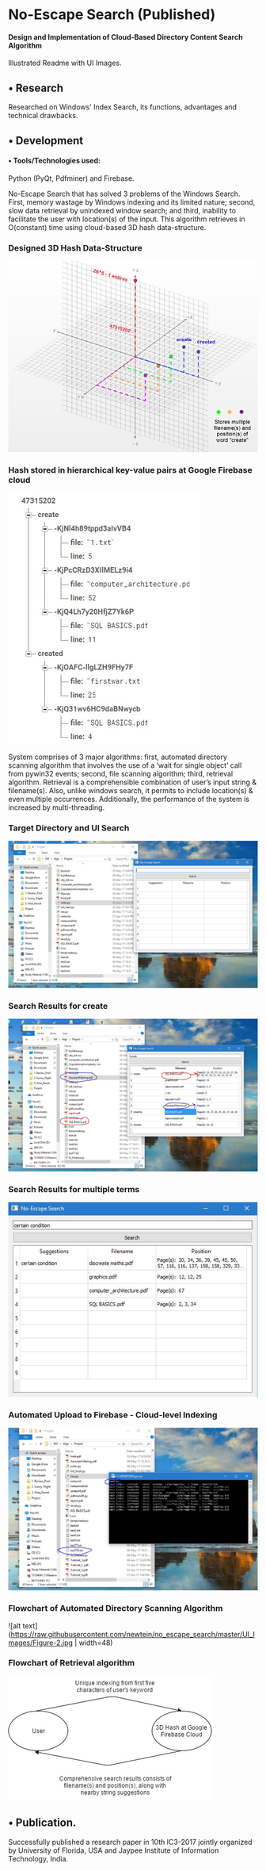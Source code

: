 # No-Escape Search (Published)
#### Design and Implementation of Cloud-Based Directory Content Search Algorithm
Illustrated Readme with UI Images. 

## •	Research
Researched on Windows' Index Search, its functions, advantages and technical drawbacks.
## •	Development

#### •	Tools/Technologies used: 
Python (PyQt, Pdfminer) and Firebase.

No-Escape Search that has solved 3 problems of the Windows Search. First,  memory wastage by Windows indexing and its limited nature;
second,  slow data retrieval by unindexed window search; and third, inability to facilitate the user with location(s) of the input.
This algorithm retrieves in O(constant) time using cloud-based 3D hash data-structure.

### Designed 3D Hash Data-Structure
![alt text](https://raw.githubusercontent.com/newtein/no_escape_search/master/UI_Images/3dhash2.JPG)

### Hash stored in hierarchical key-value pairs at Google Firebase cloud
![alt text](https://raw.githubusercontent.com/newtein/no_escape_search/master/UI_Images/hash_table_data.JPG)

System comprises of 3 major algorithms:  first, automated directory scanning algorithm that involves the use of a ‘wait for single object’
call from pywin32 events; second, file scanning algorithm; third, retrieval algorithm. Retrieval is a comprehensible combination of user’s
input string & filename(s). Also, unlike windows search, it permits to include location(s) & even multiple occurrences. 
Additionally, the performance of the system is increased by multi-threading.

### Target Directory and UI Search
![alt text](https://raw.githubusercontent.com/newtein/no_escape_search/master/UI_Images/1.%20Target_Dir_N_Python_App_to_Search.JPG)
### Search Results for create
![alt text](https://raw.githubusercontent.com/newtein/no_escape_search/master/UI_Images/2.%20search_dir_in_3secs_by_giving_multi_positions.JPG)
### Search Results for multiple terms
![alt text](https://raw.githubusercontent.com/newtein/no_escape_search/master/UI_Images/intersection.JPG)

### Automated Upload to Firebase - Cloud-level Indexing
![alt text](https://raw.githubusercontent.com/newtein/no_escape_search/master/UI_Images/3.%20Automated_upload_to_firebase.JPG)

### Flowchart of Automated Directory Scanning Algorithm
![alt text](https://raw.githubusercontent.com/newtein/no_escape_search/master/UI_Images/Figure-2.jpg | width=48)

### Flowchart of Retrieval algorithm
![alt text](https://raw.githubusercontent.com/newtein/no_escape_search/master/UI_Images/Figure-3.jpg)


## •	Publication.
Successfully published a research paper in 10th IC3-2017 jointly organized by University of Florida, USA and Jaypee Institute of Information Technology, India.     



